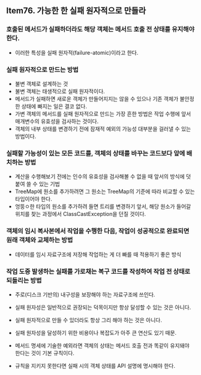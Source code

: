 ## Item76. 가능한 한 실패 원자적으로 만들라

### 호출된 메서드가 실패하더라도 해당 객체는 메서드 호출 전 상태를 유지해야 한다.
- 이러한 특성을 실패 원자적(failure-atomic)이라고 한다.

### 실패 원자적으로 만드는 방법
- 불변 객체로 설계하는 것
- 불변 객체는 태생적으로 실패 원자적이다.
- 메서드가 실패하면 새로운 객체가 만들어지지는 않을 수 있으나 기존 객체가 불안정한 상태에 빠지는 일은 결코 없다.
- 가변 객체의 메서드를 실패 원자적으로 만드는 가장 흔한 방법은 작업 수행에 앞서 매개변수의 유효성을 검사하는 것이다.
- 객체의 내부 상태를 변경하기 전에 잠재적 예외의 가능성 대부분을 걸러낼 수 있는 방법이다.

### 실패할 가능성이 있는 모든 코드를, 객체의 상태를 바꾸는 코드보다 앞에 배치하는 방법
- 계산을 수행해보기 전에는 인수의 유효성을 검사해볼 수 없을 때 앞서의 방식에 덧붙여 쓸 수 있는 기법
- TreeMap에 원소를 추가하려면 그 원소는 TreeMap의 기준에 따라 비교할 수 있는 타입이어야 한다.
- 엉뚱ㅇ한 타입의 원소를 추가하려 들면 트리를 변경하기 앞서, 해당 원소가 들어갈 위치를 찾는 과정에서 ClassCastException을 던질 것이다.

### 객체의 임시 복사본에서 작업을 수행한 다음, 작업이 성공적으로 완료되면 원래 객체와 교체하는 방법
- 데이터를 임시 자료구조에 저장해 작업하는 게 더 빠를 때 적용하기 좋은 방식

### 작업 도중 발생하는 실패를 가로채는 복구 코드를 작성하여 작업 전 상태로 되돌리는 방법
- 주로(디스크 기반의) 내구성을 보장해야 하는 자료구조에 쓰인다.

- 실패 원자성은 일반적으로 권장되는 덕목이지만 항상 달성할 수 있는 것은 아니다.
- 실패 원자적으로 만들 수 있더라도 항상 그리 해야 하는 것은 아니다.
- 실패 원자성을 달성하기 위한 비용이나 복잡도가 아주 큰 연산도 있기 때문.
- 메서드 명세에 기술한 예외라면 객체의 상태는 메서드 호출 전과 똑같이 유지돼야 한다는 것이 기본 규칙이다.
- 규칙을 지키지 못한다면 실패 시의 객체 상태를 API 설명에 명시해야 한다.
